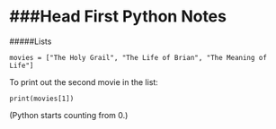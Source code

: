 ###Head First Python Notes 
======


#####Lists

```
movies = ["The Holy Grail", "The Life of Brian", "The Meaning of Life"]
```

To print out the second movie in the list: 

```
print(movies[1])
```
(Python starts counting from 0.)

